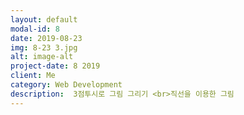 ```yaml
---
layout: default
modal-id: 8
date: 2019-08-23
img: 8-23 3.jpg
alt: image-alt
project-date: 8 2019
client: Me
category: Web Development
description:  3점투시로 그림 그리기 <br>직선을 이용한 그림
---
```

